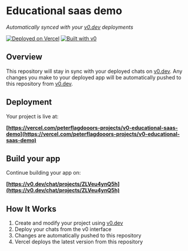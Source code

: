 # Educational saas demo

*Automatically synced with your [v0.dev](https://v0.dev) deployments*

[![Deployed on Vercel](https://img.shields.io/badge/Deployed%20on-Vercel-black?style=for-the-badge&logo=vercel)](https://vercel.com/peterflagdooors-projects/v0-educational-saas-demo)
[![Built with v0](https://img.shields.io/badge/Built%20with-v0.dev-black?style=for-the-badge)](https://v0.dev/chat/projects/ZLVeu4ynQ5h)

## Overview

This repository will stay in sync with your deployed chats on [v0.dev](https://v0.dev).
Any changes you make to your deployed app will be automatically pushed to this repository from [v0.dev](https://v0.dev).

## Deployment

Your project is live at:

**[https://vercel.com/peterflagdooors-projects/v0-educational-saas-demo](https://vercel.com/peterflagdooors-projects/v0-educational-saas-demo)**

## Build your app

Continue building your app on:

**[https://v0.dev/chat/projects/ZLVeu4ynQ5h](https://v0.dev/chat/projects/ZLVeu4ynQ5h)**

## How It Works

1. Create and modify your project using [v0.dev](https://v0.dev)
2. Deploy your chats from the v0 interface
3. Changes are automatically pushed to this repository
4. Vercel deploys the latest version from this repository
